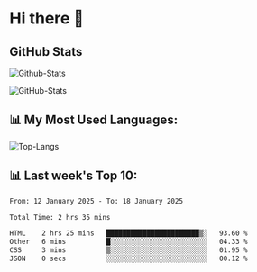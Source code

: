 # Hi there 👋

## GitHub Stats
![Github-Stats](https://github-readme-stats-sigma-five.vercel.app/api?username=ltorson&show_icons=true&theme=radical&count_private=true&show=reviews,discussions_started,discussions_answered,prs_merged,prs_merged_percentage)

![GitHub-Stats](https://github-readme-stats.vercel.app/api/wakatime?username=LeeTorson&theme=synthwave&size_weight=0.5&count_weight=0.5&title_color=36F9F6&langs_count=10&count_private=true)

## 📊 My Most Used Languages:
![Top-Langs](https://github-readme-stats-sigma-five.vercel.app/api/top-langs/?username=LTorson&layout=compact&langs_count=10)


## 📊 Last week's Top 10:
<!--START_SECTION:waka-->

```txt
From: 12 January 2025 - To: 18 January 2025

Total Time: 2 hrs 35 mins

HTML    2 hrs 25 mins   ███████████████████████▒░   93.60 %
Other   6 mins          █░░░░░░░░░░░░░░░░░░░░░░░░   04.33 %
CSS     3 mins          ▒░░░░░░░░░░░░░░░░░░░░░░░░   01.95 %
JSON    0 secs          ░░░░░░░░░░░░░░░░░░░░░░░░░   00.12 %
```

<!--END_SECTION:waka-->
